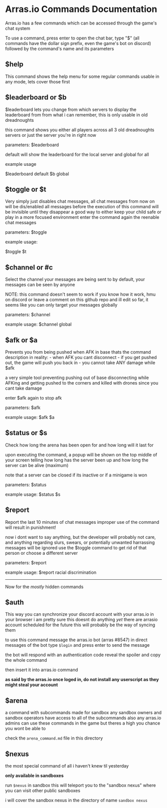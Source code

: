 # Arras.io Commands Documentation

Arras.io has a few commands which can be accessed through the game's chat system

To use a command, press enter to open the chat bar, type "$" (all commands have the dollar sign prefix, even the game's bot on discord)
followed by the command's name and its parameters

## $help

This command shows the help menu for some regular commands usable in any mode, lets cover those first

## $leaderboard or $b

$leaderboard lets you change from which servers to display the leaderboard from
from what i can remember, this is only usable in old dreadnoughts

this command shows you either all players across all 3 old dreadnoughts servers or
just the server you're in right now

parameters:
$leaderboard <default or global>

default will show the leaderboard for the local server and global for all

example usage

$leaderboard default
$b global

## $toggle or $t

Very simply just disables chat messages, all chat messages from now on will be dis/enabled
all messages before the execution of this command will be invisible until they disappear
a good way to either keep your child safe or play in a more focused environment
enter the command again the reenable chat messages

parameters:
$toggle

example usage:

$toggle
$t

## $channel or #c

Select the channel your messages are being sent to 
by default, your messages can be seen by anyone

NOTE: this command doesn't seem to work
if you know how it work, hmu on discord or
leave a comment on this github repo and ill edit
so far, it seems like you can only target your messages
globally

parameters:
$channel <team or global>

example usage:
$channel global

## $afk or $a

Prevents you from being pushed when AFK in base
thats the command description
in reality:
    - when AFK you cant disconnect
    - if you get pushed out, the game will push you back in
    - you cannot take ANY damage while $afk

a very simple tool preventing pushing out of base
disconnecting while AFKing and getting pushed to the corners
and killed with drones since you cant take damage

enter $afk again to stop afk

parameters:
$afk

example usage:
$afk
$a

## $status or $s

Check how long the arena has been open for 
and how long will it last for

upon executing the command, a popup will be shown
on the top middle of your screen
telling how long has the server been up
and how long the server can be alive (maximum)

note that a server can be closed if its inactive
or if a minigame is won

parameters:
$status

example usage:
$status
$s

## $report

Report the last 10 minutes of chat messages
improper use of the command will result in punishment!

now i dont want to say anything, but the developer
will probably not care, and anything regarding slurs,
swears, or potentially unwanted harrassing messages will be ignored
use the $toggle command to get rid of that person or choose a different server

parameters:
$report <reason>

example usage:
$report racial discrimination

---

Now for the *mostly* hidden commands

## $auth

This way you can synchronize your discord account
with your arras.io in your browser
i am pretty sure this doesnt do anything *yet*
there are arrasio account scheduled for the future
this will probably be the way of syncing them

to use this command message the arras.io bot (arras
#8547)
in direct messages of the bot type `$login` and press enter to send the message

the bot will respond with an authentication code
reveal the spoiler and copy the whole command

then insert it into arras.io command

**as said by the arras.io once loged in, do not install any userscript as they might steal your account**

## $arena

a command with subcommands made for sandbox
any sandbox owners and sandbox operators have access to all of the subcommands
also any arras.io admins can use these commands in the game
but theres a high you chance you wont be able to

check the `arena_command.md` file in this directory

## $nexus

the most special command of all
i haven't knew til yesterday

**only available in sandboxes**

run `$nexus` in sandbox
this will teleport you to the "sandbox nexus"
where you can visit other public sandboxes

i will cover the sandbox nexus in the directory of name `sandbox nexus`